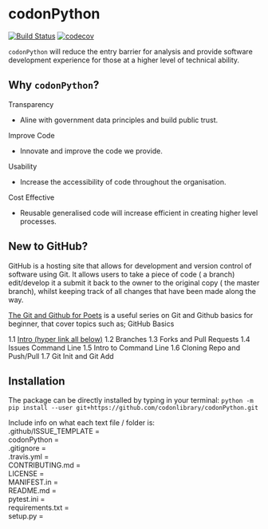 # codonPython

[![Build Status](https://travis-ci.com/codonlibrary/codonPython.svg?branch=master)](https://travis-ci.com/codonlibrary/codonPython)
[![codecov](https://codecov.io/gh/codonlibrary/codonPython/branch/master/graph/badge.svg)](https://codecov.io/gh/codonlibrary/codonPython)

`codonPython` will reduce the entry barrier for analysis and provide software development experience for those at a higher level of technical ability. 

## Why `codonPython`?

Transparency 
  * Aline with government data principles and build public trust.

Improve Code 
  *	Innovate and improve the code we provide.

Usability 
  *	Increase the accessibility of code throughout the organisation.

Cost Effective
  *	Reusable generalised code will increase efficient in creating higher level processes. 

## New to GitHub?

GitHub is a hosting site that allows for development and version control of software using Git. It allows users to take a piece of code ( a branch) edit/develop it a submit it back to the owner to the original copy ( the master branch), whilst keeping track of all changes that have been made along the way. 

[The Git and Github for Poets](https://www.youtube.com/playlist?list=PLRqwX-V7Uu6ZF9C0YMKuns9sLDzK6zoiV) is a useful series on Git and Github basics for beginner, that cover topics such as; 
GitHub Basics 
  
1.1	[Intro (hyper link all below)](https://www.youtube.com/watch?v=BCQHnlnPusY)
1.2	Branches
1.3	Forks and Pull Requests
1.4	Issues
Command Line
1.5	Intro to Command Line 
1.6	Cloning Repo and Push/Pull
1.7	Git Init and Git Add 


## Installation  
The package can be directly installed by typing in your terminal: `python -m pip install --user git+https://github.com/codonlibrary/codonPython.git`

Include info on what each text file / folder is:  
.github/ISSUE_TEMPLATE	=  
codonPython	=  
.gitignore	=  
.travis.yml	=  
CONTRIBUTING.md	=  
LICENSE	=  
MANIFEST.in	=  
README.md	=  
pytest.ini	=  
requirements.txt	=  
setup.py =  
